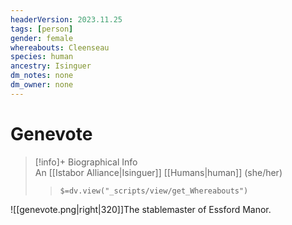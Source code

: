 ```yaml
---
headerVersion: 2023.11.25
tags: [person]
gender: female
whereabouts: Cleenseau
species: human
ancestry: Isinguer
dm_notes: none
dm_owner: none
---
```

# Genevote
>[!info]+ Biographical Info  
> An [[Istabor Alliance|Isinguer]] [[Humans|human]] (she/her)  
>> `$=dv.view("_scripts/view/get_Whereabouts")`

![[genevote.png|right|320]]The stablemaster of Essford Manor. 